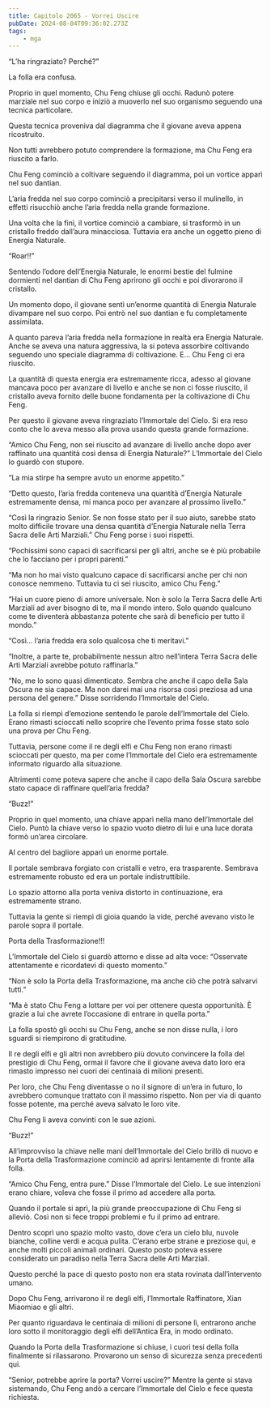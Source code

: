 ```yaml
---
title: Capitolo 2065 - Vorrei Uscire
pubDate: 2024-08-04T09:36:02.273Z
tags:
    - mga
---
```



“L’ha ringraziato? Perché?”

La folla era confusa.

Proprio in quel momento, Chu Feng chiuse gli occhi. Radunò potere marziale nel suo corpo e iniziò a muoverlo nel suo organismo seguendo una tecnica particolare.

Questa tecnica proveniva dal diagramma che il giovane aveva appena ricostruito.

Non tutti avrebbero potuto comprendere la formazione, ma Chu Feng era riuscito a farlo.

Chu Feng cominciò a coltivare seguendo il diagramma, poi un vortice apparì nel suo dantian.

L’aria fredda nel suo corpo cominciò a precipitarsi verso il mulinello, in effetti risucchiò anche l’aria fredda nella grande formazione.

Una volta che la finì, il vortice cominciò a cambiare, si trasformò in un cristallo freddo dall’aura minacciosa. Tuttavia era anche un oggetto pieno di Energia Naturale.

“Roar!!”

Sentendo l’odore dell’Energia Naturale, le enormi bestie del fulmine dormienti nel dantian di Chu Feng aprirono gli occhi e poi divorarono il cristallo.

Un momento dopo, il giovane sentì un’enorme quantità di Energia Naturale divampare nel suo corpo. Poi entrò nel suo dantian e fu completamente assimilata.

A quanto pareva l’aria fredda nella formazione in realtà era Energia Naturale. Anche se aveva una natura aggressiva, la si poteva assorbire coltivando seguendo uno speciale diagramma di coltivazione. E… Chu Feng ci era riuscito.

La quantità di questa energia era estremamente ricca, adesso al giovane mancava poco per avanzare di livello e anche se non ci fosse riuscito, il cristallo aveva fornito delle buone fondamenta per la coltivazione di Chu Feng.

Per questo il giovane aveva ringraziato l’Immortale del Cielo. Si era reso conto che lo aveva messo alla prova usando questa grande formazione.

“Amico Chu Feng, non sei riuscito ad avanzare di livello anche dopo aver raffinato una quantità così densa di Energia Naturale?” L’Immortale del Cielo lo guardò con stupore.

“La mia stirpe ha sempre avuto un enorme appetito.”

“Detto questo, l’aria fredda conteneva una quantità d’Energia Naturale estremamente densa, mi manca poco per avanzare al prossimo livello.”

“Così la ringrazio Senior. Se non fosse stato per il suo aiuto, sarebbe stato molto difficile trovare una densa quantità d’Energia Naturale nella Terra Sacra delle Arti Marziali.” Chu Feng porse i suoi rispetti.

“Pochissimi sono capaci di sacrificarsi per gli altri, anche se è più probabile che lo facciano per i propri parenti.”

“Ma non ho mai visto qualcuno capace di sacrificarsi anche per chi non conosce nemmeno. Tuttavia tu ci sei riuscito, amico Chu Feng.”

“Hai un cuore pieno di amore universale. Non è solo la Terra Sacra delle Arti Marziali ad aver bisogno di te, ma il mondo intero. Solo quando qualcuno come te diventerà abbastanza potente che sarà di beneficio per tutto il mondo.”

“Così… l’aria fredda era solo qualcosa che ti meritavi.”

“Inoltre, a parte te, probabilmente nessun altro nell’intera Terra Sacra delle Arti Marziali avrebbe potuto raffinarla.”

“No, me lo sono quasi dimenticato. Sembra che anche il capo della Sala Oscura ne sia capace. Ma non darei mai una risorsa così preziosa ad una persona del genere.” Disse sorridendo l’Immortale del Cielo.

La folla si riempì d’emozione sentendo le parole dell’Immortale del Cielo. Erano rimasti scioccati nello scoprire che l’evento prima fosse stato solo una prova per Chu Feng.

Tuttavia, persone come il re degli elfi e Chu Feng non erano rimasti scioccati per questo, ma per come l’Immortale del Cielo era estremamente informato riguardo alla situazione.

Altrimenti come poteva sapere che anche il capo della Sala Oscura sarebbe stato capace di raffinare quell’aria fredda?

“Buzz!”

Proprio in quel momento, una chiave apparì nella mano dell’Immortale del Cielo. Puntò la chiave verso lo spazio vuoto dietro di lui e una luce dorata formò un’area circolare.

Al centro del bagliore apparì un enorme portale.

Il portale sembrava forgiato con cristalli e vetro, era trasparente. Sembrava estremamente robusto ed era un portale indistruttibile.

Lo spazio attorno alla porta veniva distorto in continuazione, era estremamente strano.

Tuttavia la gente si riempì di gioia quando la vide, perché avevano visto le parole sopra il portale.

Porta della Trasformazione!!!

L’Immortale del Cielo si guardò attorno e disse ad alta voce: “Osservate attentamente e ricordatevi di questo momento.”

“Non è solo la Porta della Trasformazione, ma anche ciò che potrà salvarvi tutti.”

“Ma è stato Chu Feng a lottare per voi per ottenere questa opportunità. È grazie a lui che avrete l’occasione di entrare in quella porta.”

La folla spostò gli occhi su Chu Feng, anche se non disse nulla, i loro sguardi si riempirono di gratitudine.

Il re degli elfi e gli altri non avrebbero più dovuto convincere la folla del prestigio di Chu Feng, ormai il favore che il giovane aveva dato loro era rimasto impresso nei cuori dei centinaia di milioni presenti.

Per loro, che Chu Feng diventasse o no il signore di un’era in futuro, lo avrebbero comunque trattato con il massimo rispetto. Non per via di quanto fosse potente, ma perché aveva salvato le loro vite.

Chu Feng li aveva convinti con le sue azioni.

“Buzz!”

All’improvviso la chiave nelle mani dell’Immortale del Cielo brillò di nuovo e la Porta della Trasformazione cominciò ad aprirsi lentamente di fronte alla folla.

“Amico Chu Feng, entra pure.” Disse l’Immortale del Cielo. Le sue intenzioni erano chiare, voleva che fosse il primo ad accedere alla porta.

Quando il portale si aprì, la più grande preoccupazione di Chu Feng si alleviò. Così non si fece troppi problemi e fu il primo ad entrare.

Dentro scoprì uno spazio molto vasto, dove c’era un cielo blu, nuvole bianche, colline verdi e acqua pulita. C’erano erbe strane e preziose qui, e anche molti piccoli animali ordinari. Questo posto poteva essere considerato un paradiso nella Terra Sacra delle Arti Marziali.

Questo perché la pace di questo posto non era stata rovinata dall’intervento umano.

Dopo Chu Feng, arrivarono il re degli elfi, l’Immortale Raffinatore, Xian Miaomiao e gli altri.

Per quanto riguardava le centinaia di milioni di persone lì, entrarono anche loro sotto il monitoraggio degli elfi dell’Antica Era, in modo ordinato.

Quando la Porta della Trasformazione si chiuse, i cuori tesi della folla finalmente si rilassarono. Provarono un senso di sicurezza senza precedenti qui.

“Senior, potrebbe aprire la porta? Vorrei uscire?” Mentre la gente si stava sistemando, Chu Feng andò a cercare l’Immortale del Cielo e fece questa richiesta.


